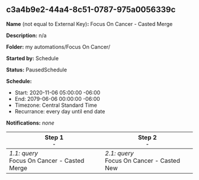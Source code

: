 ## c3a4b9e2-44a4-8c51-0787-975a0056339c

**Name** (not equal to External Key)**:** Focus On Cancer - Casted Merge

**Description:** n/a

**Folder:** my automations/Focus On Cancer/

**Started by:** Schedule

**Status:** PausedSchedule

**Schedule:**

* Start: 2020-11-06 05:00:00 -06:00
* End: 2079-06-06 00:00:00 -06:00
* Timezone: Central Standard Time
* Recurrance: every day until end date

**Notifications:** _none_


| Step 1<br>_<small>-</small>_ | Step 2<br>_<small>-</small>_ |
| --- | --- |
| _1.1: query_<br>Focus On Cancer - Casted Merge | _2.1: query_<br>Focus On Cancer - Casted New |
